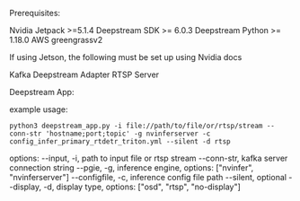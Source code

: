 Prerequisites:

Nvidia Jetpack >=5.1.4
Deepstream SDK >= 6.0.3
Deepstream Python >= 1.18.0
AWS greengrassv2

If using Jetson, the following must be set up using Nvidia docs

Kafka Deepstream Adapter
RTSP Server 

Deepstream App:

example usage:
```
python3 deepstream_app.py -i file://path/to/file/or/rtsp/stream --conn-str 'hostname;port;topic' -g nvinferserver -c config_infer_primary_rtdetr_triton.yml --silent -d rtsp
```

options:
--input, -i, path to input file or rtsp stream
--conn-str, kafka server connection string
--pgie, -g, inference engine, options: ["nvinfer", "nvinferserver"]
--configfile, -c, inference config file path
--silent, optional
--display, -d, display type, options: ["osd", "rtsp", "no-display"]


